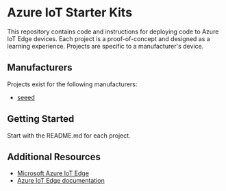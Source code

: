 # Azure IoT Starter Kits

This repository contains code and instructions for deploying code to Azure IoT Edge devices. Each project is a proof-of-concept and designed as a learning experience. Projects are specific to a manufacturer's device.

## Manufacturers

Projects exist for the following manufacturers:

* [seeed](seeed/README.md)

## Getting Started

Start with the README.md for each project.

## Additional Resources

* [Microsoft Azure IoT Edge](https://azure.microsoft.com/en-us/services/iot-edge/)
* [Azure IoT Edge documentation](https://docs.microsoft.com/en-us/azure/iot-edge/)